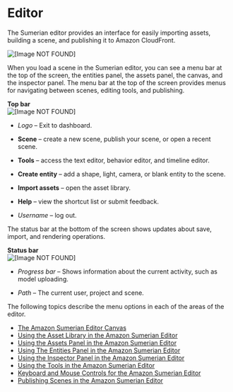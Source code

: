 # Editor<a name="sumerian-editor"></a>

The Sumerian editor provides an interface for easily importing assets, building a scene, and publishing it to Amazon CloudFront\.

![\[Image NOT FOUND\]](http://docs.aws.amazon.com/sumerian/latest/userguide/)

When you load a scene in the Sumerian editor, you can see a menu bar at the top of the screen, the entities panel, the assets panel, the canvas, and the inspector panel\. The menu bar at the top of the screen provides menus for navigating between scenes, editing tools, and publishing\.

**Top bar**  
![\[Image NOT FOUND\]](http://docs.aws.amazon.com/sumerian/latest/userguide/)

+ *Logo* – Exit to dashboard\.

+ **Scene** – create a new scene, publish your scene, or open a recent scene\.

+ **Tools** – access the text editor, behavior editor, and timeline editor\.

+ **Create entity** – add a shape, light, camera, or blank entity to the scene\.

+ **Import assets** – open the asset library\.

+ **Help** – view the shortcut list or submit feedback\.

+ *Username* – log out\.

The status bar at the bottom of the screen shows updates about save, import, and rendering operations\.

**Status bar**  
![\[Image NOT FOUND\]](http://docs.aws.amazon.com/sumerian/latest/userguide/)

+ *Progress bar* – Shows information about the current activity, such as model uploading\.

+ *Path* – The current user, project and scene\.

The following topics describe the menu options in each of the areas of the editor\.


+ [The Amazon Sumerian Editor Canvas](editor-canvas.md)
+ [Using the Asset Library in the Amazon Sumerian Editor](editor-assetlib.md)
+ [Using the Assets Panel in the Amazon Sumerian Editor](editor-assets.md)
+ [Using The Entities Panel in the Amazon Sumerian Editor](editor-entities.md)
+ [Using the Inspector Panel in the Amazon Sumerian Editor](editor-inspector.md)
+ [Using the Tools in the Amazon Sumerian Editor](editor-tools.md)
+ [Keyboard and Mouse Controls for the Amazon Sumerian Editor](editor-shortcuts.md)
+ [Publishing Scenes in the Amazon Sumerian Editor](editor-publish.md)
